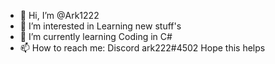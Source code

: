 - 👋 Hi, I’m @Ark1222
- 👀 I’m interested in Learning new stuff's
- 🌱 I’m currently learning Coding in C#
- 📫 How to reach me: Discord ark222#4502
 Hope this helps
<!---
Ark1222/Ark1222 is a ✨ special ✨ repository because its `README.md` (this file) appears on your GitHub profile.
You can click the Preview link to take a look at your changes.
--->

